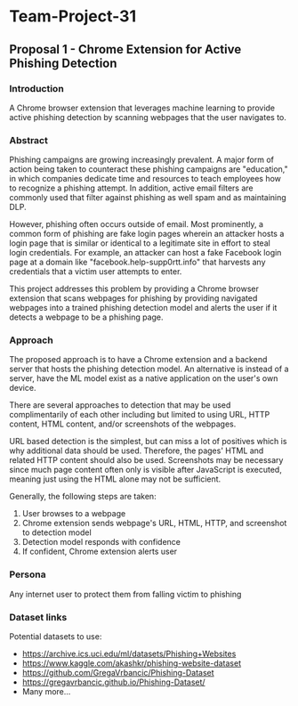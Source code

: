 # Team-Project-31

## Proposal 1 - Chrome Extension for Active Phishing Detection

### Introduction

A Chrome browser extension that leverages machine learning to provide active phishing detection by scanning webpages that the user navigates to.

### Abstract

Phishing campaigns are growing increasingly prevalent. A major form of action being taken to counteract these phishing campaigns are "education," in which companies dedicate time and resources to teach employees how to recognize a phishing attempt. In addition, active email filters are commonly used that filter against phishing as well spam and as maintaining DLP.

However, phishing often occurs outside of email. Most prominently, a common form of phishing are fake login pages wherein an attacker hosts a login page that is similar or identical to a legitimate site in effort to steal login credentials. For example, an attacker can host a fake Facebook login page at a domain like "facebook.help-supp0rtt.info" that harvests any credentials that a victim user attempts to enter.

This project addresses this problem by providing a Chrome browser extension that scans webpages for phishing by providing navigated webpages into a trained phishing detection model and alerts the user if it detects a webpage to be a phishing page.

### Approach

The proposed approach is to have a Chrome extension and a backend server that hosts the phishing detection model. An alternative is instead of a server, have the ML model exist as a native application on the user's own device.

There are several approaches to detection that may be used complimentarily of each other including but limited to using URL, HTTP content, HTML content, and/or screenshots of the webpages.

URL based detection is the simplest, but can miss a lot of positives which is why additional data should be used. Therefore, the pages' HTML and related HTTP content should also be used. Screenshots may be necessary since much page content often only is visible after JavaScript is executed, meaning just using the HTML alone may not be sufficient.

Generally, the following steps are taken:
1. User browses to a webpage
2. Chrome extension sends webpage's URL, HTML, HTTP, and screenshot to detection model
3. Detection model responds with confidence
4. If confident, Chrome extension alerts user

### Persona

Any internet user to protect them from falling victim to phishing

### Dataset links

Potential datasets to use:
- https://archive.ics.uci.edu/ml/datasets/Phishing+Websites
- https://www.kaggle.com/akashkr/phishing-website-dataset
- https://github.com/GregaVrbancic/Phishing-Dataset
- https://gregavrbancic.github.io/Phishing-Dataset/
- Many more...
